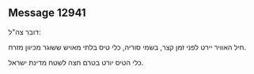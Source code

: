 ## Message 12941

דובר צה"ל:

חיל האוויר יירט לפני זמן קצר, בשמי סוריה, כלי טיס בלתי מאויש ששוגר מכיוון מזרח. 

כלי הטיס יורט בטרם חצה לשטח מדינת ישראל.

